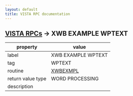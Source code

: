 ```yaml
---
layout: default
title: VISTA RPC documentation
---
```




## [VISTA RPCs](TableOfContent.md) &#8594; XWB EXAMPLE WPTEXT 

 property | value 
--- | --- 
 label | XWB EXAMPLE WPTEXT
 tag | WPTEXT
 routine | [XWBEXMPL](http://code.osehra.org/dox/Routine_XWBEXMPL_source.html)
 return value type | WORD PROCESSING
 description | 
